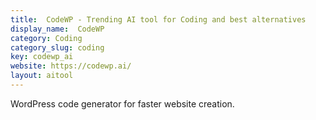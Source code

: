 ```yaml
---
title:  CodeWP - Trending AI tool for Coding and best alternatives
display_name:  CodeWP
category: Coding
category_slug: coding
key: codewp_ai
website: https://codewp.ai/
layout: aitool
---
```


WordPress code generator for faster website creation.
